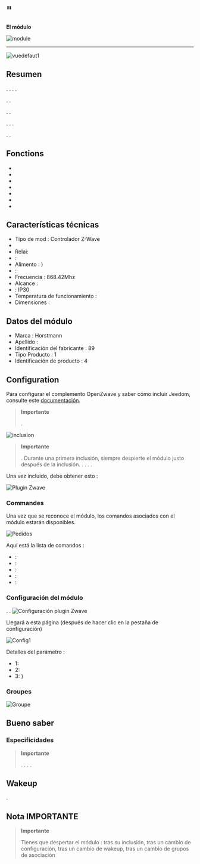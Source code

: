 # "

**El módulo**

![module](images/secure.srt323/module.jpg)

****

![vuedefaut1](images/secure.srt323/vuedefaut1.jpg)

## Resumen

. . . .

. .

. .

. . .

. .

## Fonctions

-   
-   
-   
-   
-   
-   
-   

## Características técnicas

-   Tipo de mod : Controlador Z-Wave
-   
-   Relai: 
-   : 
-   Alimento : )
-    : 
-   Frecuencia : 868.42Mhz
-   Alcance : 
-    : IP30
-   Temperatura de funcionamiento : 
-   Dimensiones : 

## Datos del módulo

-   Marca : Horstmann
-   Apellido : 
-   Identificación del fabricante : 89
-   Tipo Producto : 1
-   Identificación de producto : 4

## Configuration

Para configurar el complemento OpenZwave y saber cómo incluir Jeedom, consulte este [documentación](https://doc.jeedom.com/es_ES/plugins/automation%20protocol/openzwave/).

> **Importante**
>
> .

![inclusion](images/secure.srt323/inclusion.jpg)

> **Importante**
>
> . Durante una primera inclusión, siempre despierte el módulo justo después de la inclusión. . . . .

Una vez incluido, debe obtener esto :

![Plugin Zwave](images/secure.srt323/information.jpg)

### Commandes

Una vez que se reconoce el módulo, los comandos asociados con el módulo estarán disponibles.

![Pedidos](images/secure.srt323/commandes.jpg)

Aquí está la lista de comandos :

-    : 
-    : 
-    : 
-    : 
-    : 

### Configuración del módulo

. .
![Configuración plugin Zwave](images/plugin/bouton_configuration.jpg)

Llegará a esta página (después de hacer clic en la pestaña de configuración)

![Config1](images/secure.srt323/config1.jpg)

Detalles del parámetro :

-   1: 
-   2: 
-   3: )

### Groupes


![Groupe](images/secure.srt323/groupe.jpg)

## Bueno saber

### Especificidades

> **Importante**
>
> . . . . 

## Wakeup


.

## Nota IMPORTANTE

> **Importante**
>
> Tienes que despertar el módulo : tras su inclusión, tras un cambio de configuración, tras un cambio de wakeup, tras un cambio de grupos de asociación
